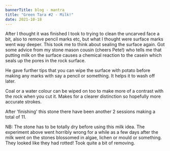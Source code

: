```yaml
---
bannerTitle: blog - mantra
title: "Green Tara #2 - Milk!"
date: 2021-10-18
---
```


After I thought it was finished I took to trying to clean the uncarved face a
bit, also to remove pencil marks etc, but what I thought were surface marks
went way deeper. This took me to think about sealing the surface again. Got
some advice from my stone mason cousin (cheers Pete!) who tells me that putting
milk on the surface causes a chemical reaction to the casein which seals up the
pores in the rock surface.  

He gave further tips that you can wipe the surface with potato before making
any marks with say a pencil or something. It helps it to wash off later.  

Coal or a water colour can be wiped on too to make more of a contrast with the
rock when you cut it. Makes for a clearer distinction so hopefully more
accurate strokes.

After 'finishing' this stone there have been another 2 sessions making a total
of 11.

NB: The stone has to be totally dry before using this milk idea. The experiment
above went horribly wrong for a while as a few days after the milk went on the
stones blossomed in algae, lichen or mould or something. They looked like they
had rotted! Took quite a bit of removing.
